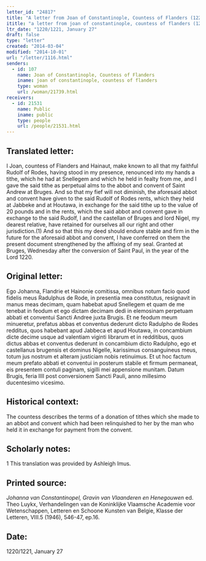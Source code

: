 ```yaml
---
letter_id: "24817"
title: "A letter from Joan of Constantinople, Countess of Flanders (1220/1221, January 27)"
ititle: "a letter from joan of constantinople, countess of flanders (1220/1221, january 27)"
ltr_date: "1220/1221, January 27"
draft: false
type: "letter"
created: "2014-03-04"
modified: "2014-10-01"
url: "/letter/1116.html"
senders:
  - id: 107
    name: Joan of Constantinople, Countess of Flanders
    iname: joan of constantinople, countess of flanders
    type: woman
    url: /woman/21739.html
receivers:
  - id: 21531
    name: Public
    iname: public
    type: people
    url: /people/21531.html
---
```

<h2> Translated letter:</h2>I Joan, countess of Flanders and Hainaut, make known to all that my faithful Rudolf of Rodes, having stood in my presence, renounced into my hands a tithe, which he had at Snellegem and which he held in fealty from me, and I gave the said tithe as perpetual alms to the abbot and convent of Saint Andrew at Bruges.  And so that my fief will not diminish, the aforesaid abbot and convent have given to the said Rudolf of Rodes rents, which they held at Jabbeke and at Houtawa, in exchange for the said tithe up to the value of 20 pounds and in the rents, which the said abbot and convent gave in exchange to the said Rudolf, I and the castellan of Bruges and lord Nigel, my dearest relative, have retained for ourselves all our right and other jurisdiction.(1)
	And so that this my deed should endure stable and firm in the future for the aforesaid abbot and convent, I have conferred on them the present document strengthened by the affixing of my seal.
	Granted at Bruges, Wednesday after the conversion of Saint Paul, in the year of the Lord 1220.
<h2 class="mt-4"> Original letter:</h2>Ego Johanna, Flandrie et Hainonie comitissa, omnibus notum facio quod fidelis meus Radulphus de Rode, in presentia mea constitutus, resignavit in manus meas decimam, quam habebat apud Snellegem et quam de me tenebat in feodum et ego dictam decimam dedi in elemosinam perpetuam abbati et conventui Sancti Andree juxta Brugis. Et ne feodum meum minueretur, prefatus abbas et conventus dederunt dicto Radulpho de Rodes redditus, quos habebant apud Jabbeca et apud Houtawa, in concambium dicte decime usque ad valentiam viginti librarum et in redditibus, quos dictus abbas et conventus dederunt in concambium dicto Radulpho, ego et castellanus brugensis et dominus Nigelle, karissimus consanguineus meus, totum jus nostrum et alteram justiciam nobis retinuimus.
Et ut hoc factum meum prefato abbati et conventui in posterum stabile et firmum permaneat, eis presentem contuli paginam, sigilli mei appensione munitam.
Datum Brugis, feria IIII post conversionem Sancti Pauli, anno millesimo ducentesimo vicesimo.
<h2 class="mt-4"> Historical context:</h2>The countess describes the terms of a donation of tithes which she made to an abbot and convent which had been relinquished to her by the man who held it in exchange for payment from the convent.
<h2 class="mt-4"> Scholarly notes:</h2>1 This translation was provided by Ashleigh Imus.
<h2 class="mt-4"> Printed source:</h2><p><em>Johanna van Constantinopel, Gravin van Vlaanderen en Henegouwen</em> ed. Theo Luykx, Verhandelingen van de Koninklijke Vlaamsche Academie voor Wetenschappen, Letteren en Schoone Kunsten van Belgie, Klasse der Letteren, VIII.5 (1946), 546-47, ep.16.</p><h2 class="mt-4"> Date:</h2>1220/1221, January 27